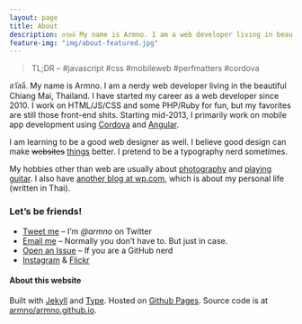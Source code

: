 ```yaml
---
layout: page
title: About
description: สวัสดี My name is Armno. I am a web developer living in beautiful Chiang Mai, Thailand. I started my career as a web developer since 2010. I work on HTML/JS/CSS/PHP and some Ruby for fun.
feature-img: "img/about-featured.jpg"
---
```


> TL;DR &ndash; #javascript #css #mobileweb #perfmatters #cordova

สวัสดี. My name is Armno. I am a nerdy web developer living in the beautiful Chiang Mai, Thailand. I have started my career as a web developer since 2010. I work on HTML/JS/CSS and some PHP/Ruby for fun, but my favorites are still those front-end shits. Starting mid-2013, I primarily work on mobile app development using [Cordova][cordova] and [Angular][angular].

I am learning to be a good web designer as well. I believe good design can make <del>websites</del> <ins>things</ins> better. I pretend to be a typography nerd sometimes.

My hobbies other than web are usually about [photography][flickr] and [playing guitar](soundcloud). I also have [another blog at wp.com][wp], which is about my personal life (written in Thai).

### Let&rsquo;s be friends!

- [Tweet me][twitter] &ndash; I&rsquo;m _@armno_ on Twitter
- [Email me][email] &ndash; Normally you don&rsquo;t have to. But just in case.
- [Open an Issue][github] &ndash; If you are a GitHub nerd
- [Instagram][instagram] &amp; [Flickr][flickr]

#### About this website

Built with [Jekyll][jekyll] and [Type][type-theme]. Hosted on [Github Pages][github-pages]. Source code is at [armno/armno.github.io][repo].

<div class="text-center">
  <github-card user="armno"></github-card>
</div>

[cordova]: http://cordova.io "Cordova Website"
[flickr]: http://www.flickr.com/photos/armno "Armno's Flickr Page"
[soundclound]: https://soundcloud.com/armno "Armno's Soundcloud page"
[wp]: http://ahmalive.wordpress.com "Armno's diary"
[twitter]: https://twitter.com/armno "Armno's twitter page"
[email]: mailto:monkeyarmno@gmail.com "Armno's email address"
[github]: https://github.com/armno/armno/issues/new
[instagram]: http://instagram.com/armno
[jekyll]: http://jekyllrb.com
[type-theme]: https://rohanchandra.github.io/project/type/
[github-pages]: http://pages.github.com
[repo]: https://github.com/armno/armno.github.io
[angular]: https://angularjs.org
